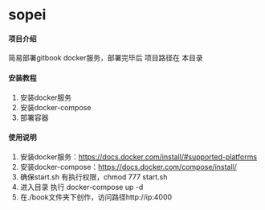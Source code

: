 # sopei

#### 项目介绍
简易部署gitbook docker服务，部署完毕后 项目路径在 本目录

#### 安装教程
1. 安装docker服务
2. 安装docker-compose
3. 部署容器

#### 使用说明

1. 安装docker服务：https://docs.docker.com/install/#supported-platforms
2. 安装docker-compose：https://docs.docker.com/compose/install/
3. 确保start.sh 有执行权限，chmod 777 start.sh
4. 进入目录 执行  docker-compose up -d
5. 在./book文件夹下创作，访问路径http://ip:4000
